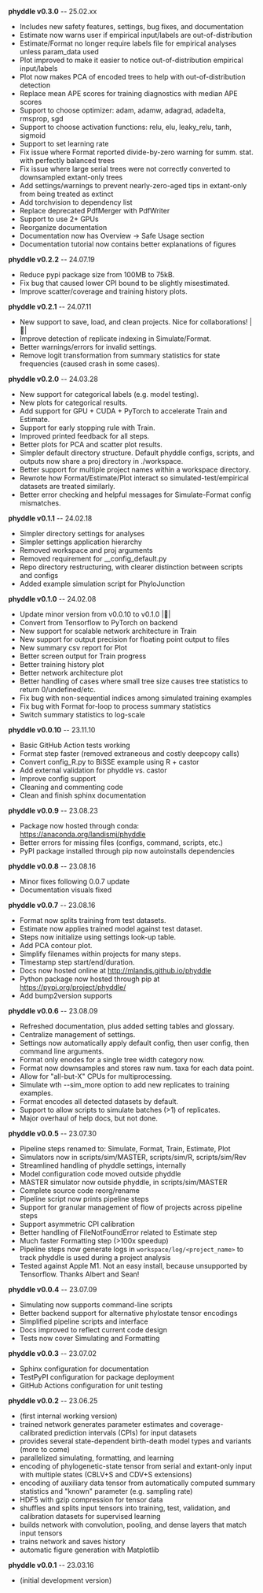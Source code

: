 **phyddle v0.3.0** -- 25.02.xx

  * Includes new safety features, settings, bug fixes, and documentation
  * Estimate now warns user if empirical input/labels are out-of-distribution
  * Estimate/Format no longer require labels file for empirical analyses unless param_data used
  * Plot improved to make it easier to notice out-of-distribution empirical input/labels
  * Plot now makes PCA of encoded trees to help with out-of-distribution detection
  * Replace mean APE scores for training diagnostics with median APE scores
  * Support to choose optimizer: adam, adamw, adagrad, adadelta, rmsprop, sgd
  * Support to choose activation functions: relu, elu, leaky_relu, tanh, sigmoid
  * Support to set learning rate
  * Fix issue where Format reported divide-by-zero warning for summ. stat. with perfectly balanced trees
  * Fix issue where large serial trees were not correctly converted to downsampled extant-only trees
  * Add settings/warnings to prevent nearly-zero-aged tips in extant-only from being treated as extinct
  * Add torchvision to dependency list
  * Replace deprecated PdfMerger with PdfWriter
  * Support to use 2+ GPUs
  * Reorganize documentation
  * Documentation now has Overview -> Safe Usage section
  * Documentation tutorial now contains better explanations of figures


**phyddle v0.2.2** -- 24.07.19

  * Reduce pypi package size from 100MB to 75kB.
  * Fix bug that caused lower CPI bound to be slightly misestimated.
  * Improve scatter/coverage and training history plots.


**phyddle v0.2.1** -- 24.07.11

  * New support to save, load, and clean projects. Nice for collaborations! |:handshake:|
  * Improve detection of replicate indexing in Simulate/Format.
  * Better warnings/errors for invalid settings.
  * Remove logit transformation from summary statistics for state frequencies (caused crash in some cases).


**phyddle v0.2.0** -- 24.03.28

  * New support for categorical labels (e.g. model testing).
  * New plots for categorical results.
  * Add support for GPU + CUDA + PyTorch to accelerate Train and Estimate.
  * Support for early stopping rule with Train.
  * Improved printed feedback for all steps.
  * Better plots for PCA and scatter plot results.
  * Simpler default directory structure. Default phyddle configs, scripts, and outputs now share a proj directory in ./workspace. 
  * Better support for multiple project names within a workspace directory.
  * Rewrote how Format/Estimate/Plot interact so simulated-test/empirical datasets are treated similarly.
  * Better error checking and helpful messages for Simulate-Format config mismatches.


**phyddle v0.1.1** -- 24.02.18

  * Simpler directory settings for analyses
  * Simpler settings application hierarchy
  * Removed workspace and proj arguments
  * Removed requirement for __config_default.py
  * Repo directory restructuring, with clearer distinction between scripts and configs
  * Added example simulation script for PhyloJunction


**phyddle v0.1.0** -- 24.02.08

  * Update minor version from v0.0.10 to v0.1.0 |:partying_face:|
  * Convert from Tensorflow to PyTorch on backend
  * New support for scalable network architecture in Train
  * New support for output precision for floating point output to files
  * New summary csv report for Plot
  * Better screen output for Train progress
  * Better training history plot
  * Better network architecture plot
  * Better handling of cases where small tree size causes tree statistics to return 0/undefined/etc.
  * Fix bug with non-sequential indices among simulated training examples
  * Fix bug with Format for-loop to process summary statistics
  * Switch summary statistics to log-scale


**phyddle v0.0.10** -- 23.11.10
  
  * Basic GitHub Action tests working
  * Format step faster (removed extraneous and costly deepcopy calls)
  * Convert config_R.py to BiSSE example using R + castor
  * Add external validation for phyddle vs. castor
  * Improve config support
  * Cleaning and commenting code
  * Clean and finish sphinx documentation


**phyddle v0.0.9** -- 23.08.23

  * Package now hosted through conda: https://anaconda.org/landismj/phyddle
  * Better errors for missing files (configs, command, scripts, etc.)
  * PyPI package installed through pip now autoinstalls dependencies


**phyddle v0.0.8** -- 23.08.16

  * Minor fixes following 0.0.7 update
  * Documentation visuals fixed


**phyddle v0.0.7** -- 23.08.16

  * Format now splits training from test datasets.
  * Estimate now applies trained model against test dataset.
  * Steps now initialize using settings look-up table.
  * Add PCA contour plot.
  * Simplify filenames within projects for many steps.
  * Timestamp step start/end/duration.
  * Docs now hosted online at http://mlandis.github.io/phyddle
  * Python package now hosted through pip at https://pypi.org/project/phyddle/
  * Add bump2version supports


**phyddle v0.0.6** -- 23.08.09

  * Refreshed documentation, plus added setting tables and glossary.
  * Centralize management of settings.
  * Settings now automatically apply default config, then user config, then command line arguments.
  * Format only enodes for a single tree width category now.
  * Format now downsamples and stores raw num. taxa for each data point.
  * Allow for "all-but-X" CPUs for multiprocessing.
  * Simulate wth --sim_more option to add new replicates to training examples.
  * Format encodes all detected datasets by default.
  * Support to allow scripts to simulate batches (>1) of replicates.
  * Major overhaul of help docs, but not done.


**phyddle v0.0.5** -- 23.07.30

  * Pipeline steps renamed to: Simulate, Format, Train, Estimate, Plot
  * Simulators now in scripts/sim/MASTER, scripts/sim/R, scripts/sim/Rev
  * Streamlined handling of phyddle settings, internally
  * Model configuration code moved outside phyddle
  * MASTER simulator now outside phyddle, in scripts/sim/MASTER
  * Complete source code reorg/rename
  * Pipeline script now prints pipeline steps
  * Support for granular management of flow of projects across pipeline steps
  * Support asymmetric CPI calibration
  * Better handling of FileNotFoundError related to Estimate step
  * Much faster Formatting step (>100x speedup)
  * Pipeline steps now generate logs in ``workspace/log/<project_name>`` to track phyddle is used during a project analysis
  * Tested against Apple M1. Not an easy install, because unsupported by Tensorflow. Thanks Albert and Sean!


**phyddle v0.0.4** -- 23.07.09

  * Simulating now supports command-line scripts
  * Better backend support for alternative phylostate tensor encodings
  * Simplified pipeline scripts and interface
  * Docs improved to reflect current code design
  * Tests now cover Simulating and Formatting


**phyddle v0.0.3** -- 23.07.02

  * Sphinx configuration for documentation
  * TestPyPI configuration for package deployment
  * GitHub Actions configuration for unit testing


**phyddle v0.0.2** -- 23.06.25

  * (first internal working version)
  * trained network generates parameter estimates and coverage-calibrated prediction intervals (CPIs) for input datasets
  * provides several state-dependent birth-death model types and variants (more to come)
  * parallelized simulating, formatting, and learning
  * encoding of phylogenetic-state tensor from serial and extant-only input with multiple states (CBLV+S and CDV+S extensions)
  * encoding of auxiliary data tensor from automatically computed summary statistics and "known" parameter (e.g. sampling rate)
  * HDF5 with gzip compression for tensor data
  * shuffles and splits input tensors into training, test, validation, and calibration datasets for supervised learning
  * builds network with convolution, pooling, and dense layers that match input tensors
  * trains network and saves history
  * automatic figure generation with Matplotlib


**phyddle v0.0.1** -- 23.03.16

  * (initial development version)
